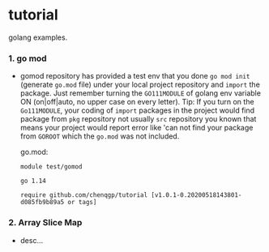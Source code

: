 # tutorial
golang examples.

### 1. go mod
* gomod repository has provided a test env that you done `go mod init` (generate `go.mod` file) under your local project repository and `import` the package. Just remember turning the `GO111MODULE` of golang env variable ON (on|off|auto, no upper case on every letter).
Tip: If you turn on the `Go111MODULE`, your coding of `import` packages in the project would find package from `pkg` repository not usually  `src` repository you known that means your project would report error like 'can not find your package from `GOROOT` which the `go.mod` was not included.

  go.mod:
  ```
  module test/gomod
  
  go 1.14
  
  require github.com/chenqgp/tutorial [v1.0.1-0.20200518143801-d085fb9b89a5 or tags]
  ```
### 2. Array Slice Map
* desc...
